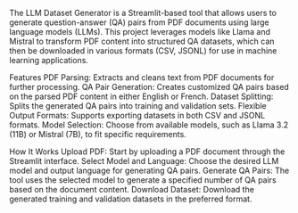 The LLM Dataset Generator is a Streamlit-based tool that allows users to generate question-answer (QA) pairs from PDF documents using large language models (LLMs). This project leverages models like Llama and Mistral to transform PDF content into structured QA datasets, which can then be downloaded in various formats (CSV, JSONL) for use in machine learning applications.

Features
PDF Parsing: Extracts and cleans text from PDF documents for further processing.
QA Pair Generation: Creates customized QA pairs based on the parsed PDF content in either English or French.
Dataset Splitting: Splits the generated QA pairs into training and validation sets.
Flexible Output Formats: Supports exporting datasets in both CSV and JSONL formats.
Model Selection: Choose from available models, such as Llama 3.2 (11B) or Mistral (7B), to fit specific requirements.

How It Works
Upload PDF: Start by uploading a PDF document through the Streamlit interface.
Select Model and Language: Choose the desired LLM model and output language for generating QA pairs.
Generate QA Pairs: The tool uses the selected model to generate a specified number of QA pairs based on the document content.
Download Dataset: Download the generated training and validation datasets in the preferred format.
